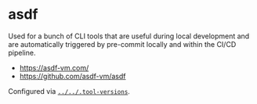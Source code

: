 # asdf

Used for a bunch of CLI tools that are useful during local development and are
automatically triggered by pre-commit locally and within the CI/CD pipeline.

* <https://asdf-vm.com/>
* <https://github.com/asdf-vm/asdf>

Configured via [`../../.tool-versions`](../../.tool-versions).
